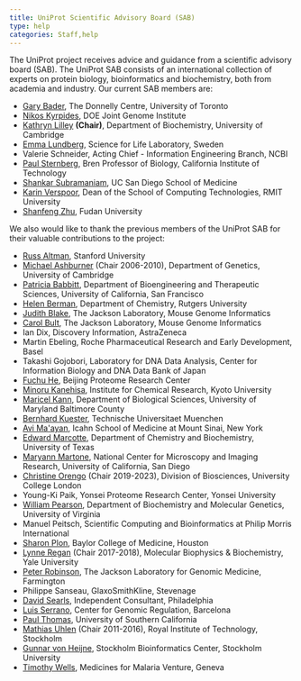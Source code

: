 ```yaml
---
title: UniProt Scientific Advisory Board (SAB)
type: help
categories: Staff,help
---
```


The UniProt project receives advice and guidance from a scientific advisory board (SAB). The UniProt SAB consists of an international collection of experts on protein biology, bioinformatics and biochemistry, both from academia and industry. Our current SAB members are:

-   [Gary Bader](http://www.moleculargenetics.utoronto.ca/faculty/2014/10/7/gary-bader), The Donnelly Centre, University of Toronto
-   [Nikos Kyrpides](https://jgi.doe.gov/our-science/scientists-jgi/microbiome-data-science/), DOE Joint Genome Institute
-   [Kathryn Lilley](https://www.bioc.cam.ac.uk/research/lilley) **(Chair)**, Department of Biochemistry, University of Cambridge
-   [Emma Lundberg](https://www.scilifelab.se/researchers/emma-lundberg/), Science for Life Laboratory, Sweden
-   Valerie Schneider, Acting Chief - Information Engineering Branch, NCBI
-   [Paul Sternberg](https://www.bbe.caltech.edu/people/paul-w-sternberg), Bren Professor of Biology, California Institute of Technology
-   [Shankar Subramaniam](https://medschool.ucsd.edu/som/cmm/faculty/Pages/Shankar-Subramaniam.aspx), UC San Diego School of Medicine
-   [Karin Verspoor](https://www.rmit.edu.au/contact/staff-contacts/academic-staff/v/verspoor-professor-karin), Dean of the School of Computing Technologies, RMIT University
-   [Shanfeng Zhu](http://datamining-iip.fudan.edu.cn/), Fudan University

We also would like to thank the previous members of the UniProt SAB for their valuable contributions to the project:

-   [Russ Altman](https://profiles.stanford.edu/russ-altman), Stanford University
-   [Michael Ashburner](http://www.gen.cam.ac.uk/research-groups/ashburner) (Chair 2006-2010), Department of Genetics, University of Cambridge
-   [Patricia Babbitt](http://babbittlab.compbio.ucsf.edu/), Department of Bioengineering and Therapeutic Sciences, University of California, San Francisco
-   [Helen Berman](http://rutchem.rutgers.edu/berman_helen_m), Department of Chemistry, Rutgers University
-   [Judith Blake](https://www.jax.org/research-and-faculty/faculty/judy-blake), The Jackson Laboratory, Mouse Genome Informatics
-   [Carol Bult](https://www.jax.org/research-and-faculty/faculty/carol-bult), The Jackson Laboratory, Mouse Genome Informatics
-   Ian Dix, Discovery Information, AstraZeneca
-   Martin Ebeling, Roche Pharmaceutical Research and Early Development, Basel
-   Takashi Gojobori, Laboratory for DNA Data Analysis, Center for Information Biology and DNA Data Bank of Japan
-   [Fuchu He](http://www.bprc.ac.cn/bprc/English/expert/2008/0729/picture_1.html), Beijing Proteome Research Center
-   [Minoru Kanehisa](http://kanehisa.kuicr.kyoto-u.ac.jp/People/kanehisa.html), Institute for Chemical Research, Kyoto University
-   [Maricel Kann](http://biology.umbc.edu/directory/faculty/kann/), Department of Biological Sciences, University of Maryland Baltimore County
-   [Bernhard Kuester](http://www.professoren.tum.de/en/kuester-bernhard/), Technische Universitaet Muenchen
-   [Avi Ma'ayan](https://icahn.mssm.edu/profiles/avi-maayan), Icahn School of Medicine at Mount Sinai, New York
-   [Edward Marcotte](http://www.marcottelab.org/index.php/Main_Page), Department of Chemistry and Biochemistry, University of Texas
-   [Maryann Martone](https://neurosciences.ucsd.edu/faculty/Pages/maryann-martone.aspx), National Center for Microscopy and Imaging Research, University of California, San Diego
-   [Christine Orengo](https://www.ucl.ac.uk/orengo-group/lab-members/christine-orengo) (Chair 2019-2023), Division of Biosciences, University College London
-   Young-Ki Paik, Yonsei Proteome Research Center, Yonsei University
-   [William Pearson](http://www.people.virginia.edu/%7Ewrp/), Department of Biochemistry and Molecular Genetics, University of Virginia
-   Manuel Peitsch, Scientific Computing and Bioinformatics at Philip Morris International
-   [Sharon Plon](https://www.bcm.edu/people/view/sharon-plon-m-d-ph-d/chromosomes-chromatin-and-dna-biology-genetics-faculty-m-z-chromosomes-chromatin-and-dna-biology/b2601d8d-ffed-11e2-be68-080027880ca6/babc3eb0-c422-11e3-a42d-005056b104be), Baylor College of Medicine, Houston
-   [Lynne Regan](https://medicine.yale.edu/mbb/faculty/lynne_regan.profile) (Chair 2017-2018), Molecular Biophysics & Biochemistry, Yale University
-   [Peter Robinson](https://www.jax.org/research-and-faculty/faculty/peter-robinson), The Jackson Laboratory for Genomic Medicine, Farmington
-   Philippe Sanseau, GlaxoSmithKline, Stevenage
-   [David Searls](http://www.linkedin.com/in/davidsearls), Independent Consultant, Philadelphia
-   [Luis Serrano](http://www.crg.eu/en/luis_serrano), Center for Genomic Regulation, Barcelona
-   [Paul Thomas](https://keck.usc.edu/faculty-search/paul-denis-thomas/), University of Southern California
-   [Mathias Uhlen](http://www.biotech.kth.se/proteomics/info/uhlen.html) (Chair 2011-2016), Royal Institute of Technology, Stockholm
-   [Gunnar von Heijne](http://www.sbc.su.se/gunnar/), Stockholm Bioinformatics Center, Stockholm University
-   [Timothy Wells](http://www.mmv.org/about-us/our-team/tim-wells), Medicines for Malaria Venture, Geneva
